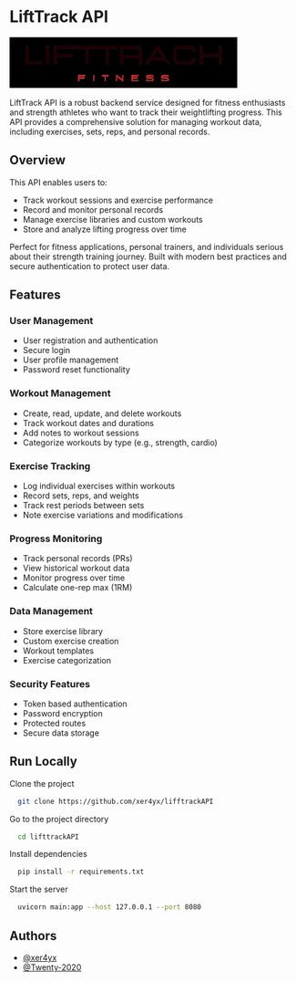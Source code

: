 # LiftTrack API

![Logo](logo.jpg)

LiftTrack API is a robust backend service designed for fitness enthusiasts and strength athletes who want to track their weightlifting progress. This API provides a comprehensive solution for managing workout data, including exercises, sets, reps, and personal records.

## Overview

This API enables users to:

- Track workout sessions and exercise performance
- Record and monitor personal records
- Manage exercise libraries and custom workouts
- Store and analyze lifting progress over time

Perfect for fitness applications, personal trainers, and individuals serious about their strength training journey. Built with modern best practices and secure authentication to protect user data.

## Features

### User Management

- User registration and authentication
- Secure login
- User profile management
- Password reset functionality

### Workout Management

- Create, read, update, and delete workouts
- Track workout dates and durations
- Add notes to workout sessions
- Categorize workouts by type (e.g., strength, cardio)

### Exercise Tracking

- Log individual exercises within workouts
- Record sets, reps, and weights
- Track rest periods between sets
- Note exercise variations and modifications

### Progress Monitoring

- Track personal records (PRs)
- View historical workout data
- Monitor progress over time
- Calculate one-rep max (1RM)

### Data Management

- Store exercise library
- Custom exercise creation
- Workout templates
- Exercise categorization

### Security Features

- Token based authentication
- Password encryption
- Protected routes
- Secure data storage

## Run Locally

Clone the project

```bash
  git clone https://github.com/xer4yx/lifftrackAPI
```

Go to the project directory

```bash
  cd lifttrackAPI
```

Install dependencies

```bash
  pip install -r requirements.txt
```

Start the server

```bash
  uvicorn main:app --host 127.0.0.1 --port 8080
```

## Authors

- [@xer4yx](https://www.github.com/xer4yx)
- [@Twenty-2020](https://www.github.com/Twenty-2020)
